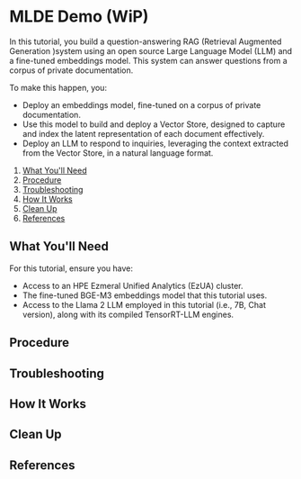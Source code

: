 # MLDE Demo (WiP)

In this tutorial, you build a question-answering RAG (Retrieval Augmented Generation )system using
an open source Large Language Model (LLM) and a fine-tuned embeddings model. This system can answer
questions from a corpus of private documentation.

To make this happen, you:

* Deploy an embeddings model, fine-tuned on a corpus of private documentation.
* Use this model to build and deploy a Vector Store, designed to capture and index the latent
  representation of each document effectively.
* Deploy an LLM to respond to inquiries, leveraging the context extracted from the Vector Store, in
  a natural language format.

1. [What You'll Need](#what-youll-need)
1. [Procedure](#procedure)
1. [Troubleshooting](#troubleshooting)
1. [How It Works](#how-it-works)
1. [Clean Up](#clean-up)
1. [References](#references)

## What You'll Need

For this tutorial, ensure you have:

- Access to an HPE Ezmeral Unified Analytics (EzUA) cluster.
- The fine-tuned BGE-M3 embeddings model that this tutorial uses.
- Access to the Llama 2 LLM employed in this tutorial (i.e., 7B, Chat version), along with its compiled TensorRT-LLM engines.

## Procedure

## Troubleshooting

## How It Works

## Clean Up

## References
